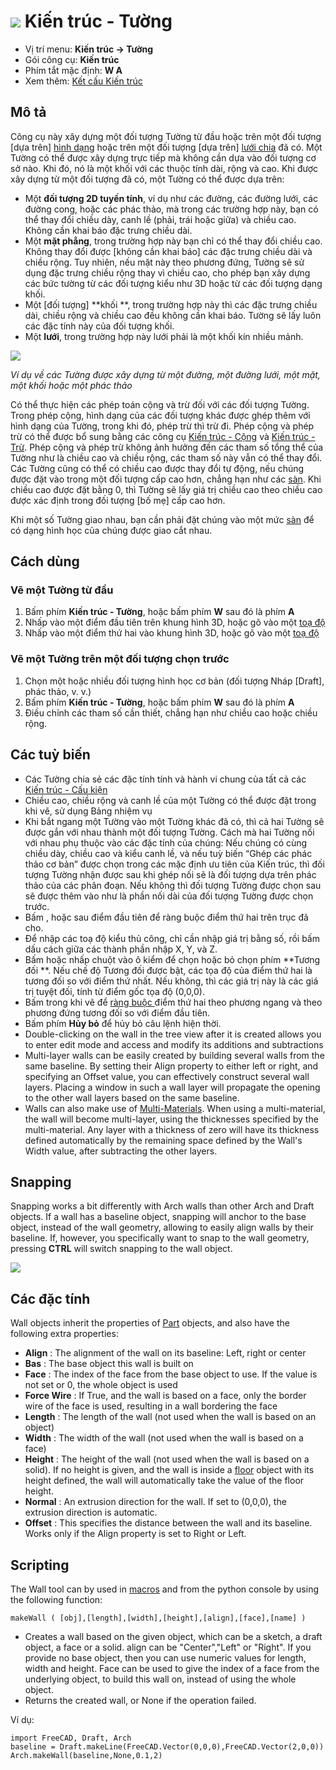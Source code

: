 # ![](images/Arch_Wall.svg) Kiến trúc - Tường

- Vị trí menu: **Kiến trúc → Tường**
- Gói công cụ: **Kiến trúc**
- Phím tắt mặc định: **W A**
- Xem thêm: [Kết cấu Kiến trúc](Arch_Structure)

## Mô tả

Công cụ này xây dựng một đối tượng Tường từ đầu hoặc trên một đối tượng [dựa trên] [hình dạng](Part_Module) hoặc trên một đối tượng [dựa trên] [lưới chia](Mesh_Module) đã có. Một Tường có thể được xây dựng trực tiếp mà không cần dựa vào đối tượng cơ sở nào. Khi đó, nó là một khối với các thuộc tính dài, rộng và cao. Khi được xây dựng từ một đối tượng đã có, một Tường có thể được dựa trên:

- Một **đối tượng 2D tuyến tính**, ví dụ như các đường, các đường lưới, các đường cong, hoặc các phác thảo, mà trong các trường hợp này, bạn có thể thay đổi chiều dày, canh lề (phải, trái hoặc giữa) và chiều cao. Không cần khai báo đặc trưng chiều dài.
- Một **mặt phẳng**, trong trường hợp này bạn chỉ có thể thay đổi chiều cao. Không thay đổi được [không cần khai báo] các đặc trưng chiều dài và chiều rộng. Tuy nhiên, nếu mặt này theo phương đứng, Tường sẽ sử dụng đặc trưng chiều rộng thay vì chiều cao, cho phép bạn xây dựng các bức tường từ các đối tượng kiểu như 3D hoặc từ các đối tượng dạng khối.
- Một [đối tượng] **khối **, trong trường hợp này thì các đặc trưng chiều dài, chiều rộng và chiều cao đều không cần khai báo. Tường sẽ lấy luôn các đặc tính này của đối tượng khối.
- Một **lưới**, trong trường hợp này lưới phải là một khối kín nhiều mảnh.

![](images/Arch_Wall_example.jpg)

*Ví dụ về các Tường được xây dựng từ một đường, một đường lưới, một mặt, một khối hoặc một phác thảo*

Có thể thực hiện các phép toán cộng và trừ đối với các đối tượng Tường. Trong phép cộng, hình dạng của các đối tượng khác được ghép thêm với hình dạng của Tường, trong khi đó, phép trừ thì trừ đi. Phép cộng và phép trừ có thể được bổ sung bằng các công cụ [Kiến trúc - Cộng](Arch_Add) và [Kiến trúc - Trừ](Arch_Remove). Phép cộng và phép trừ không ảnh hưởng đến các tham số tổng thể của Tường như là chiều cao và chiều rộng, các tham số này vẫn có thể thay đổi. Các Tường cũng có thể có chiều cao được thay đổi tự động, nếu chúng được đặt vào trong một đối tượng cấp cao hơn, chẳng hạn như các [sàn](Arch_Floor "wikilink"). Khi chiều cao được đặt bằng 0, thì Tường sẽ lấy giá trị chiều cao theo chiều cao được xác định trong đối tượng [bố mẹ] cấp cao hơn.

Khi một số Tường giao nhau, bạn cần phải đặt chúng vào một mức [sàn](Arch_Floor "wikilink") để có dạng hình học của chúng được giao cắt nhau.

## Cách dùng

### Vẽ một Tường từ đầu

1. Bấm phím **Kiến trúc - Tường**, hoặc bấm phím **W** sau đó là phím **A**
2. Nhấp vào một điểm đầu tiên trên khung hình 3D, hoặc gõ vào một [toạ độ](Draft_Coordinates "wikilink")
3. Nhấp vào một điểm thứ hai vào khung hình 3D, hoặc gõ vào một [toạ độ](Draft_Coordinates "wikilink")

### Vẽ một Tường trên một đối tượng chọn trước

1. Chọn một hoặc nhiều đối tượng hình học cơ bản (đối tượng Nháp [Draft], phác thảo, v. v.)
2. Bấm phím **Kiến trúc - Tường**, hoặc bấm phím **W** sau đó là phím **A**
3. Điều chỉnh các tham số cần thiết, chẳng hạn như chiều cao hoặc chiều rộng.

## Các tuỳ biến

- Các Tường chia sẻ các đặc tính tính và hành vi chung của tất cả các [Kiến trúc - Cấu kiện](Arch_Component "wikilink")
- Chiều cao, chiều rộng và canh lề của một Tường có thể được đặt trong khi vẽ, sử dụng Bảng nhiệm vụ
- Khi bắt ngang một Tường vào một Tường khác đã có, thì cả hai Tường sẽ được gắn với nhau thành một đối tượng Tường. Cách mà hai Tường nối với nhau phụ thuộc vào các đặc tính của chúng: Nếu chúng có cùng chiều dày, chiều cao và kiểu canh lề, và nếu tuỳ biến “Ghép các phác thảo cơ bản” được chọn trong các mặc định ưu tiên của Kiến trúc, thì đối tượng Tường nhận được sau khi ghép nối sẽ là đối tượng dựa trên phác thảo của các phân đoạn. Nếu không thì đối tượng Tường được chọn sau sẽ được thêm vào như là phần nối dài của đối tượng Tường được chọn trước.
- Bấm , hoặc sau điểm đầu tiên để ràng buộc điểm thứ hai trên trục đã cho.
- Để nhập các toạ độ kiểu thủ công, chỉ cần nhập giá trị bằng số, rồi bấm dấu cách giữa các thành phần nhập X, Y, và Z.
- Bấm hoặc nhấp chuột vào ô kiểm để chọn hoặc bỏ chọn phím **Tương đối **. Nếu chế độ Tương đối được bật, các tọa độ của điểm thứ hai là tương đối so với điểm thứ nhất. Nếu không, thì các giá trị này là các giá trị tuyệt đối, tính từ điểm gốc tọa độ (0,0,0).
- Bấm trong khi vẽ để [ràng buộc ](Draft_Constrain "wikilink") điểm thứ hai theo phương ngang và theo phương đứng tương đối so với điểm đầu tiên.
- Bấm phím **Hủy bỏ** để hủy bỏ câu lệnh hiện thời.
- Double-clicking on the wall in the tree view after it is created allows you to enter edit mode and access and modify its additions and subtractions
- Multi-layer walls can be easily created by building several walls from the same baseline. By setting their Align property to either left or right, and specifying an Offset value, you can effectively construct several wall layers. Placing a window in such a wall layer will propagate the opening to the other wall layers based on the same baseline.
- Walls can also make use of [Multi-Materials](Arch_MultiMaterial "wikilink"). When using a multi-material, the wall will become multi-layer, using the thicknesses specified by the multi-material. Any layer with a thickness of zero will have its thickness defined automatically by the remaining space defined by the Wall's Width value, after subtracting the other layers.

## Snapping

Snapping works a bit differently with Arch walls than other Arch and Draft objects. If a wall has a baseline object, snapping will anchor to the base object, instead of the wall geometry, allowing to easily align walls by their baseline. If, however, you specifically want to snap to the wall geometry, pressing **CTRL** will switch snapping to the wall object.

![](images/Arch_wall_snap.jpg)

## Các đặc tính

Wall objects inherit the properties of [Part](Part_Module "wikilink") objects, and also have the following extra properties:

- **Align** : The alignment of the wall on its baseline: Left, right or center
- **Bas** : The base object this wall is built on
- **Face** : The index of the face from the base object to use. If the value is not set or 0, the whole object is used
- **Force Wire** : If True, and the wall is based on a face, only the border wire of the face is used, resulting in a wall bordering the face
- **Length** : The length of the wall (not used when the wall is based on an object)
- **Width** : The width of the wall (not used when the wall is based on a face)
- **Height** : The height of the wall (not used when the wall is based on a solid). If no height is given, and the wall is inside a [floor](Arch_Floor "wikilink") object with its height defined, the wall will automatically take the value of the floor height.
- **Normal** : An extrusion direction for the wall. If set to (0,0,0), the extrusion direction is automatic.
- **Offset** : This specifies the distance between the wall and its baseline. Works only if the Align property is set to Right or Left.

## Scripting

The Wall tool can by used in [macros](macros "wikilink") and from the python console by using the following function:

    makeWall ( [obj],[length],[width],[height],[align],[face],[name] ) 
    

- Creates a wall based on the given object, which can be a sketch, a draft object, a face or a solid. align can be "Center","Left" or "Right". If you provide no base object, then you can use numeric values for length, width and height. Face can be used to give the index of a face from the underlying object, to build this wall on, instead of using the whole object.
- Returns the created wall, or None if the operation failed.

Ví dụ:

    import FreeCAD, Draft, Arch 
    baseline = Draft.makeLine(FreeCAD.Vector(0,0,0),FreeCAD.Vector(2,0,0)) 
    Arch.makeWall(baseline,None,0.1,2)